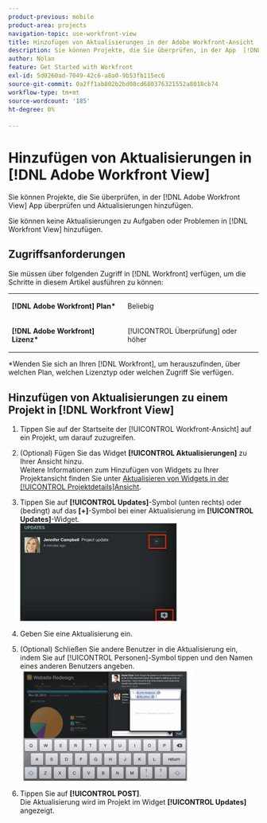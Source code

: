 ```yaml
---
product-previous: mobile
product-area: projects
navigation-topic: use-workfront-view
title: Hinzufügen von Aktualisierungen in der Adobe Workfront-Ansicht
description: Sie können Projekte, die Sie überprüfen, in der App  [!DNL Adobe Workfront] Anzeigen“ überprüfen und Aktualisierungen hinzufügen.
author: Nolan
feature: Get Started with Workfront
exl-id: 5d0260ad-7049-42c6-a8a0-9b53fb115ec6
source-git-commit: 0a2ff1ab802b2bd08cd680376321552a8018cb74
workflow-type: tm+mt
source-wordcount: '185'
ht-degree: 0%

---
```


# Hinzufügen von Aktualisierungen in [!DNL Adobe Workfront View]

Sie können Projekte, die Sie überprüfen, in der [!DNL Adobe Workfront View] App überprüfen und Aktualisierungen hinzufügen.

Sie können keine Aktualisierungen zu Aufgaben oder Problemen in [!DNL Workfront View] hinzufügen.

## Zugriffsanforderungen

Sie müssen über folgenden Zugriff in [!DNL Workfront] verfügen, um die Schritte in diesem Artikel ausführen zu können:

<table style="table-layout:auto"> 
 <col> 
 </col> 
 <col> 
 </col> 
 <tbody> 
  <tr> 
   <td role="rowheader"><strong>[!DNL Adobe Workfront] Plan*</strong></td> 
   <td> <p>Beliebig</p> </td> 
  </tr> 
  <tr> 
   <td role="rowheader"><strong>[!DNL Adobe Workfront] Lizenz*</strong></td> 
   <td> <p>[!UICONTROL Überprüfung] oder höher</p> </td> 
  </tr> 
 </tbody> 
</table>

&#42;Wenden Sie sich an Ihren [!DNL Workfront], um herauszufinden, über welchen Plan, welchen Lizenztyp oder welchen Zugriff Sie verfügen.

## Hinzufügen von Aktualisierungen zu einem Projekt in [!DNL Workfront View]

1. Tippen Sie auf der Startseite der [!UICONTROL Workfront-Ansicht] auf ein Projekt, um darauf zuzugreifen.
1. (Optional) Fügen Sie das Widget **[!UICONTROL Aktualisierungen]** zu Ihrer Ansicht hinzu.\
   Weitere Informationen zum Hinzufügen von Widgets zu Ihrer Projektansicht finden Sie unter [Aktualisieren von Widgets in der [!UICONTROL Projektdetails]Ansicht](../../../workfront-basics/mobile-apps/using-workfront-view/update-widgets-in-workfront-view.md).

1. Tippen Sie auf **[!UICONTROL Updates]**-Symbol (unten rechts) oder (bedingt) auf das **[+]**-Symbol bei einer Aktualisierung im **[!UICONTROL Updates]**-Widget.\
   ![[!DNL workfront_view_updates_icon].png](assets/workfront-view-updates-icon-315x196.png)

1. Geben Sie eine Aktualisierung ein.
1. (Optional) Schließen Sie andere Benutzer in die Aktualisierung ein, indem Sie auf [!UICONTROL Personen]-Symbol tippen und den Namen eines anderen Benutzers angeben.\
   ![Aktualisierungen in der Mobile App](assets/screen-shot-2014-002-21-at-2.57.44-pm-350x222.png)

1. Tippen Sie auf **[!UICONTROL POST]**.\
   Die Aktualisierung wird im Projekt im Widget **[!UICONTROL Updates]** angezeigt.
